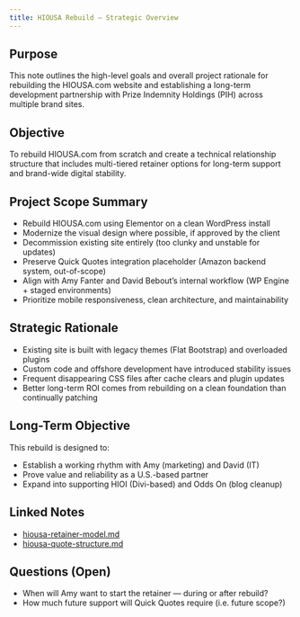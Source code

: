 ```yaml
---
title: HIOUSA Rebuild – Strategic Overview
---
```


## Purpose
This note outlines the high-level goals and overall project rationale for rebuilding the HIOUSA.com website and establishing a long-term development partnership with Prize Indemnity Holdings (PIH) across multiple brand sites.

## Objective
To rebuild HIOUSA.com from scratch and create a technical relationship structure that includes multi-tiered retainer options for long-term support and brand-wide digital stability.

## Project Scope Summary
- Rebuild HIOUSA.com using Elementor on a clean WordPress install
- Modernize the visual design where possible, if approved by the client
- Decommission existing site entirely (too clunky and unstable for updates)
- Preserve Quick Quotes integration placeholder (Amazon backend system, out-of-scope)
- Align with Amy Fanter and David Bebout’s internal workflow (WP Engine + staged environments)
- Prioritize mobile responsiveness, clean architecture, and maintainability

## Strategic Rationale
- Existing site is built with legacy themes (Flat Bootstrap) and overloaded plugins
- Custom code and offshore development have introduced stability issues
- Frequent disappearing CSS files after cache clears and plugin updates
- Better long-term ROI comes from rebuilding on a clean foundation than continually patching

## Long-Term Objective
This rebuild is designed to:
- Establish a working rhythm with Amy (marketing) and David (IT)
- Prove value and reliability as a U.S.-based partner
- Expand into supporting HIOI (Divi-based) and Odds On (blog cleanup)

## Linked Notes
- [hiousa-retainer-model.md](./hiousa-retainer-model.md)
- [hiousa-quote-structure.md](./hiousa-quote-structure.md)

## Questions (Open)
- When will Amy want to start the retainer — during or after rebuild?
- How much future support will Quick Quotes require (i.e. future scope?)